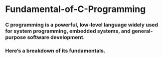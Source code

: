 # Fundamental-of-C-Programming
### C programming is a powerful, low-level language widely used for system programming, embedded systems, and general-purpose software development. 
### Here’s a breakdown of its fundamentals.


